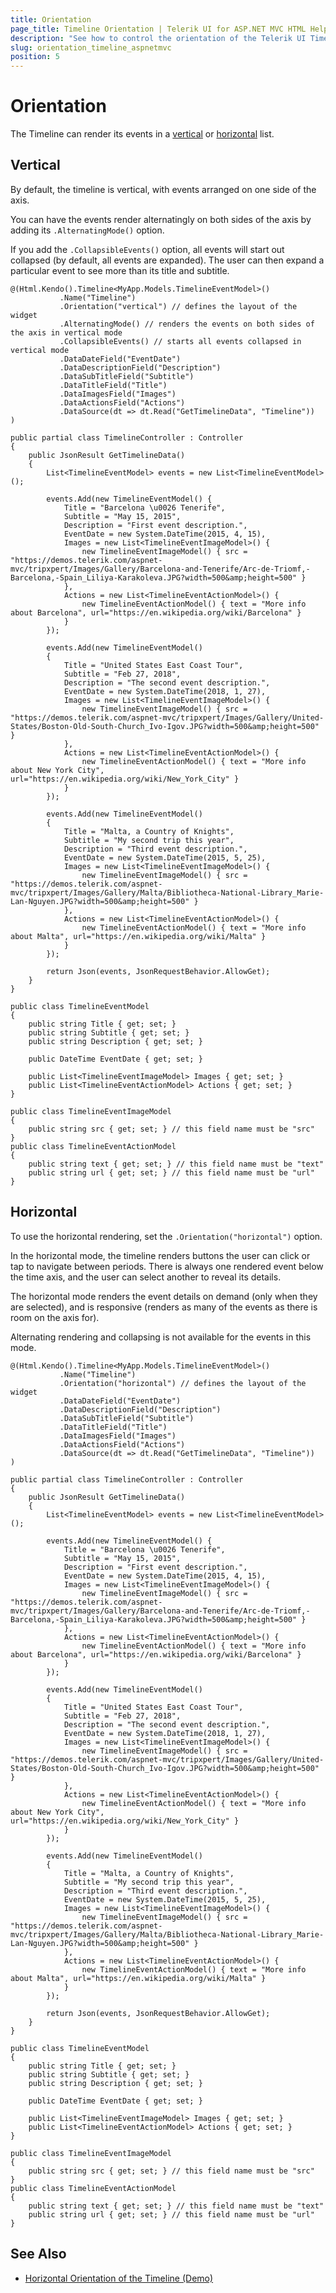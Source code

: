 ```yaml
---
title: Orientation
page_title: Timeline Orientation | Telerik UI for ASP.NET MVC HTML Helpers
description: "See how to control the orientation of the Telerik UI Timeline HtmlHelper for ASP.NET MVC."
slug: orientation_timeline_aspnetmvc
position: 5
---
```


# Orientation

The Timeline can render its events in a [vertical](#vertical) or [horizontal](#horizontal) list.

## Vertical

By default, the timeline is vertical, with events arranged on one side of the axis.

You can have the events render alternatingly on both sides of the axis by adding its `.AlternatingMode()` option.

If you add the `.CollapsibleEvents()` option, all events will start out collapsed (by default, all events are expanded). The user can then expand a particular event to see more than its title and subtitle.

```Razor
@(Html.Kendo().Timeline<MyApp.Models.TimelineEventModel>()
           .Name("Timeline")
           .Orientation("vertical") // defines the layout of the widget
           .AlternatingMode() // renders the events on both sides of the axis in vertical mode
           .CollapsibleEvents() // starts all events collapsed in vertical mode
           .DataDateField("EventDate")
           .DataDescriptionField("Description")
           .DataSubTitleField("Subtitle")
           .DataTitleField("Title")
           .DataImagesField("Images")
           .DataActionsField("Actions")
           .DataSource(dt => dt.Read("GetTimelineData", "Timeline"))
)
```
```Controller
public partial class TimelineController : Controller
{
    public JsonResult GetTimelineData()
    {
        List<TimelineEventModel> events = new List<TimelineEventModel>();

        events.Add(new TimelineEventModel() {
            Title = "Barcelona \u0026 Tenerife",
            Subtitle = "May 15, 2015",
            Description = "First event description.",
            EventDate = new System.DateTime(2015, 4, 15),
            Images = new List<TimelineEventImageModel>() {
                new TimelineEventImageModel() { src = "https://demos.telerik.com/aspnet-mvc/tripxpert/Images/Gallery/Barcelona-and-Tenerife/Arc-de-Triomf,-Barcelona,-Spain_Liliya-Karakoleva.JPG?width=500&amp;height=500" }
            },
            Actions = new List<TimelineEventActionModel>() {
                new TimelineEventActionModel() { text = "More info about Barcelona", url="https://en.wikipedia.org/wiki/Barcelona" }
            }
        });

        events.Add(new TimelineEventModel()
        {
            Title = "United States East Coast Tour",
            Subtitle = "Feb 27, 2018",
            Description = "The second event description.",
            EventDate = new System.DateTime(2018, 1, 27),
            Images = new List<TimelineEventImageModel>() {
                new TimelineEventImageModel() { src = "https://demos.telerik.com/aspnet-mvc/tripxpert/Images/Gallery/United-States/Boston-Old-South-Church_Ivo-Igov.JPG?width=500&amp;height=500" }
            },
            Actions = new List<TimelineEventActionModel>() {
                new TimelineEventActionModel() { text = "More info about New York City", url="https://en.wikipedia.org/wiki/New_York_City" }
            }
        });

        events.Add(new TimelineEventModel()
        {
            Title = "Malta, a Country of Кnights",
            Subtitle = "My second trip this year",
            Description = "Third event description.",
            EventDate = new System.DateTime(2015, 5, 25),
            Images = new List<TimelineEventImageModel>() {
                new TimelineEventImageModel() { src = "https://demos.telerik.com/aspnet-mvc/tripxpert/Images/Gallery/Malta/Bibliotheca-National-Library_Marie-Lan-Nguyen.JPG?width=500&amp;height=500" }
            },
            Actions = new List<TimelineEventActionModel>() {
                new TimelineEventActionModel() { text = "More info about Malta", url="https://en.wikipedia.org/wiki/Malta" }
            }
        });

        return Json(events, JsonRequestBehavior.AllowGet);
    }
}
```
```Model
public class TimelineEventModel
{
    public string Title { get; set; }
    public string Subtitle { get; set; }
    public string Description { get; set; }

    public DateTime EventDate { get; set; }

    public List<TimelineEventImageModel> Images { get; set; }
    public List<TimelineEventActionModel> Actions { get; set; }
}

public class TimelineEventImageModel
{
    public string src { get; set; } // this field name must be "src"
}
public class TimelineEventActionModel
{
    public string text { get; set; } // this field name must be "text"
    public string url { get; set; } // this field name must be "url"
}
```

## Horizontal

To use the horizontal rendering, set the `.Orientation("horizontal")` option.

In the horizontal mode, the timeline renders buttons the user can click or tap to navigate between periods. There is always one rendered event below the time axis, and the user can select another to reveal its details.

The horizontal mode renders the event details on demand (only when they are selected), and is responsive (renders as many of the events as there is room on the axis for).

Alternating rendering and collapsing is not available for the events in this mode.

```Razor
@(Html.Kendo().Timeline<MyApp.Models.TimelineEventModel>()
           .Name("Timeline")
           .Orientation("horizontal") // defines the layout of the widget
           .DataDateField("EventDate")
           .DataDescriptionField("Description")
           .DataSubTitleField("Subtitle")
           .DataTitleField("Title")
           .DataImagesField("Images")
           .DataActionsField("Actions")
           .DataSource(dt => dt.Read("GetTimelineData", "Timeline"))
)
```
```Controller
public partial class TimelineController : Controller
{
    public JsonResult GetTimelineData()
    {
        List<TimelineEventModel> events = new List<TimelineEventModel>();

        events.Add(new TimelineEventModel() {
            Title = "Barcelona \u0026 Tenerife",
            Subtitle = "May 15, 2015",
            Description = "First event description.",
            EventDate = new System.DateTime(2015, 4, 15),
            Images = new List<TimelineEventImageModel>() {
                new TimelineEventImageModel() { src = "https://demos.telerik.com/aspnet-mvc/tripxpert/Images/Gallery/Barcelona-and-Tenerife/Arc-de-Triomf,-Barcelona,-Spain_Liliya-Karakoleva.JPG?width=500&amp;height=500" }
            },
            Actions = new List<TimelineEventActionModel>() {
                new TimelineEventActionModel() { text = "More info about Barcelona", url="https://en.wikipedia.org/wiki/Barcelona" }
            }
        });

        events.Add(new TimelineEventModel()
        {
            Title = "United States East Coast Tour",
            Subtitle = "Feb 27, 2018",
            Description = "The second event description.",
            EventDate = new System.DateTime(2018, 1, 27),
            Images = new List<TimelineEventImageModel>() {
                new TimelineEventImageModel() { src = "https://demos.telerik.com/aspnet-mvc/tripxpert/Images/Gallery/United-States/Boston-Old-South-Church_Ivo-Igov.JPG?width=500&amp;height=500" }
            },
            Actions = new List<TimelineEventActionModel>() {
                new TimelineEventActionModel() { text = "More info about New York City", url="https://en.wikipedia.org/wiki/New_York_City" }
            }
        });

        events.Add(new TimelineEventModel()
        {
            Title = "Malta, a Country of Кnights",
            Subtitle = "My second trip this year",
            Description = "Third event description.",
            EventDate = new System.DateTime(2015, 5, 25),
            Images = new List<TimelineEventImageModel>() {
                new TimelineEventImageModel() { src = "https://demos.telerik.com/aspnet-mvc/tripxpert/Images/Gallery/Malta/Bibliotheca-National-Library_Marie-Lan-Nguyen.JPG?width=500&amp;height=500" }
            },
            Actions = new List<TimelineEventActionModel>() {
                new TimelineEventActionModel() { text = "More info about Malta", url="https://en.wikipedia.org/wiki/Malta" }
            }
        });

        return Json(events, JsonRequestBehavior.AllowGet);
    }
}
```
```Model
public class TimelineEventModel
{
    public string Title { get; set; }
    public string Subtitle { get; set; }
    public string Description { get; set; }

    public DateTime EventDate { get; set; }

    public List<TimelineEventImageModel> Images { get; set; }
    public List<TimelineEventActionModel> Actions { get; set; }
}

public class TimelineEventImageModel
{
    public string src { get; set; } // this field name must be "src"
}
public class TimelineEventActionModel
{
    public string text { get; set; } // this field name must be "text"
    public string url { get; set; } // this field name must be "url"
}
```

## See Also

* [Horizontal Orientation of the Timeline (Demo)](https://demos.telerik.com/aspnet-mvc/timeline/horizontal)


